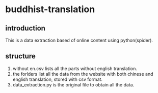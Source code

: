 # buddhist-translation
## introduction
This is a data extraction based of online content using python(spider).
## structure
1. without en.csv lists all the parts without english translation.
2. the forlders list all the data from the website with both chinese and english translation, stored with csv format.
3. data_extraction.py is the original file to obtain all the data.
